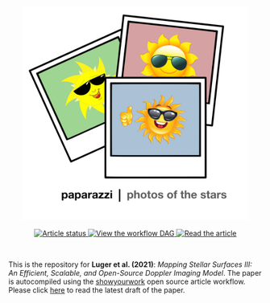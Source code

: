 <p align="center">
<a href="https://github.com/rodluger/showyourwork">
<img width = "450" src="paparazzi.png" alt="paparazzi"/>
</a>
</p>
<p align="center">
<a href="https://github.com/rodluger/paparazzi/actions/workflows/build.yml">
<img src="https://github.com/rodluger/paparazzi/actions/workflows/build.yml/badge.svg" alt="Article status"/>
</a>
<a href="https://github.com/rodluger/paparazzi/raw/main-pdf/dag.pdf">
<img src="https://img.shields.io/badge/workflow-graph-blue.svg?style=flat" alt="View the workflow DAG"/>
</a>
<a href="https://github.com/rodluger/paparazzi/raw/main-pdf/ms.pdf">
<img src="https://img.shields.io/badge/article-pdf-blue.svg?style=flat" alt="Read the article"/>
</a>
</p>
<br/>

This is the repository for **Luger et al. (2021)**: *Mapping Stellar Surfaces III: An Efficient, Scalable, and Open-Source Doppler Imaging Model*. The paper is autocompiled using the [showyourwork](https://github.com/rodluger/showyourwork) open source article workflow. Please click [here](https://github.com/rodluger/paparazzi/raw/main-pdf/ms.pdf) to read the latest draft of the paper.
